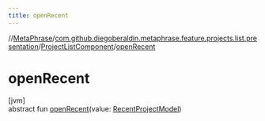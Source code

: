 ```yaml
---
title: openRecent
---
```

//[MetaPhrase](../../../index.html)/[com.github.diegoberaldin.metaphrase.feature.projects.list.presentation](../index.html)/[ProjectListComponent](index.html)/[openRecent](open-recent.html)



# openRecent



[jvm]\
abstract fun [openRecent](open-recent.html)(value: [RecentProjectModel](../../com.github.diegoberaldin.metaphrase.domain.project.data/-recent-project-model/index.html))




